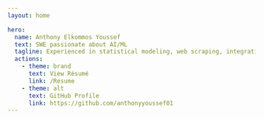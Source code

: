```yaml
---
layout: home

hero:
  name: Anthony Elkommos Youssef
  text: SWE passionate about AI/ML 
  tagline: Experienced in statistical modeling, web scraping, integrating AI/ML models, and various frameworks like .NET, Angular, and React. Committed to  with a drive to leverage my full-stack development and software building skills to advance the field of machine learning.
  actions:
    - theme: brand
      text: View Résumé
      link: /Resume
    - theme: alt
      text: GitHub Profile
      link: https://github.com/anthonyyoussef01
---
```

